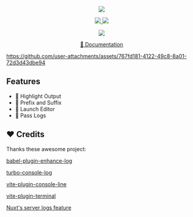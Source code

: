 <p align='center'>
  <img src="https://utc.yuy1n.io/og.png" >
</p>

<p align='center'>
<a href="https://www.npmjs.com/package/unplugin-turbo-console">
<img src="https://img.shields.io/npm/v/unplugin-turbo-console?style=flat&colorA=3f3f46&colorB=4FC08D">
</a>
<a href="https://www.npmjs.com/package/unplugin-turbo-console">
<img src="https://img.shields.io/npm/dm/unplugin-turbo-console?style=flat&colorA=3f3f46&colorB=4FC08D">
</a>
</p>

<p align='center'>
<a href="https://stackblitz.com/github/yuyinws/unplugin-turbo-console-online?file=src%2FApp.vue">
<img src="https://developer.stackblitz.com/img/open_in_stackblitz.svg">
</a>
</p>

<p align='center'>
<a href="https://utc.yuy1n.io">
📜 Documentation
</a>
</p>

https://github.com/user-attachments/assets/767fd181-4122-49c8-8a01-72d3d43dbe94

## Features

- 🎨 Highlight Output
- 📝 Prefix and Suffix
- 🔦 Launch Editor
- 🚚 Pass Logs

## ❤️ Credits

Thanks these awesome project:

[babel-plugin-enhance-log](https://github.com/baozouai/babel-plugin-enhance-log)

[turbo-console-log](https://github.com/Chakroun-Anas/turbo-console-log)

[vite-plugin-console-line](https://github.com/lq9958/vite-plugin-console-line)

[vite-plugin-terminal](https://github.com/patak-dev/vite-plugin-terminal)

[Nuxt's server logs feature](https://nuxt.com/blog/v3-11#better-logging)
